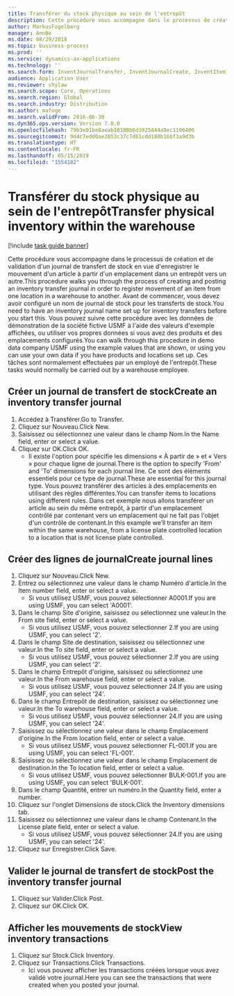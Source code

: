 ```yaml
---
title: Transférer du stock physique au sein de l'entrepôt
description: Cette procédure vous accompagne dans le processus de création et de validation d'un journal de transfert de stock en vue d'enregistrer le mouvement d'un article à partir d'un emplacement dans un entrepôt vers un autre.
author: MarkusFogelberg
manager: AnnBe
ms.date: 08/29/2018
ms.topic: business-process
ms.prod: ''
ms.service: dynamics-ax-applications
ms.technology: ''
ms.search.form: InventJournalTransfer, InventJournalCreate, InventItemIdLookupSimple, InventLocationIdLookup, WMSLocationIdLookup, InventTrans
audience: Application User
ms.reviewer: shylaw
ms.search.scope: Core, Operations
ms.search.region: Global
ms.search.industry: Distribution
ms.author: mafoge
ms.search.validFrom: 2016-06-30
ms.dyn365.ops.version: Version 7.0.0
ms.openlocfilehash: 79b3e91be8aeab10188b6d3925d44a9ec1106406
ms.sourcegitcommit: 9d4c7edd0ae2053c37c7d81cdd180b16bf3a9d3b
ms.translationtype: HT
ms.contentlocale: fr-FR
ms.lasthandoff: 05/15/2019
ms.locfileid: "1554182"
---
```

# <a name="transfer-physical-inventory-within-the-warehouse"></a><span data-ttu-id="44992-103">Transférer du stock physique au sein de l'entrepôt</span><span class="sxs-lookup"><span data-stu-id="44992-103">Transfer physical inventory within the warehouse</span></span>

[!include [task guide banner](../../includes/task-guide-banner.md)]

<span data-ttu-id="44992-104">Cette procédure vous accompagne dans le processus de création et de validation d'un journal de transfert de stock en vue d'enregistrer le mouvement d'un article à partir d'un emplacement dans un entrepôt vers un autre.</span><span class="sxs-lookup"><span data-stu-id="44992-104">This procedure walks you through the process of creating and posting an inventory transfer journal in order to register movement of an item from one location in a warehouse to another.</span></span> <span data-ttu-id="44992-105">Avant de commencer, vous devez avoir configuré un nom de journal de stock pour les transferts de stock.</span><span class="sxs-lookup"><span data-stu-id="44992-105">You need to have an inventory journal name set up for inventory transfers before you start this.</span></span> <span data-ttu-id="44992-106">Vous pouvez suivre cette procédure avec les données de démonstration de la société fictive USMF à l'aide des valeurs d'exemple affichées, ou utiliser vos propres données si vous avez des produits et des emplacements configurés.</span><span class="sxs-lookup"><span data-stu-id="44992-106">You can walk through this procedure in demo data company USMF using the example values that are shown, or using you can use your own data if you have products and locations set up.</span></span> <span data-ttu-id="44992-107">Ces tâches sont normalement effectuées par un employé de l'entrepôt.</span><span class="sxs-lookup"><span data-stu-id="44992-107">These tasks would normally be carried out by a warehouse employee.</span></span>


## <a name="create-an-inventory-transfer-journal"></a><span data-ttu-id="44992-108">Créer un journal de transfert de stock</span><span class="sxs-lookup"><span data-stu-id="44992-108">Create an inventory transfer journal</span></span>
1. <span data-ttu-id="44992-109">Accédez à Transférer.</span><span class="sxs-lookup"><span data-stu-id="44992-109">Go to Transfer.</span></span>
2. <span data-ttu-id="44992-110">Cliquez sur Nouveau.</span><span class="sxs-lookup"><span data-stu-id="44992-110">Click New.</span></span>
3. <span data-ttu-id="44992-111">Saisissez ou sélectionnez une valeur dans le champ Nom.</span><span class="sxs-lookup"><span data-stu-id="44992-111">In the Name field, enter or select a value.</span></span>
4. <span data-ttu-id="44992-112">Cliquez sur OK.</span><span class="sxs-lookup"><span data-stu-id="44992-112">Click OK.</span></span>
    * <span data-ttu-id="44992-113">Il existe l'option pour spécifie les dimensions « À partir de » et « Vers » pour chaque ligne de journal.</span><span class="sxs-lookup"><span data-stu-id="44992-113">There is the option to specify 'From' and 'To' dimensions for each journal line.</span></span> <span data-ttu-id="44992-114">Ce sont des éléments essentiels pour ce type de journal.</span><span class="sxs-lookup"><span data-stu-id="44992-114">These are essential for this journal type.</span></span> <span data-ttu-id="44992-115">Vous pouvez transférer des articles à des emplacements en utilisant des règles différentes.</span><span class="sxs-lookup"><span data-stu-id="44992-115">You can transfer items to locations using different rules.</span></span> <span data-ttu-id="44992-116">Dans cet exemple nous allons transférer un article au sein du même entrepôt, à partir d'un emplacement contrôlé par contenant vers un emplacement qui ne fait pas l'objet d'un contrôle de contenant.</span><span class="sxs-lookup"><span data-stu-id="44992-116">In this example we’ll transfer an item within the same warehouse, from a license plate controlled location to a location that is not license plate controlled.</span></span>   

## <a name="create-journal-lines"></a><span data-ttu-id="44992-117">Créer des lignes de journal</span><span class="sxs-lookup"><span data-stu-id="44992-117">Create journal lines</span></span>
1. <span data-ttu-id="44992-118">Cliquez sur Nouveau.</span><span class="sxs-lookup"><span data-stu-id="44992-118">Click New.</span></span>
2. <span data-ttu-id="44992-119">Entrez ou sélectionnez une valeur dans le champ Numéro d'article.</span><span class="sxs-lookup"><span data-stu-id="44992-119">In the Item number field, enter or select a value.</span></span>
    * <span data-ttu-id="44992-120">Si vous utilisez USMF, vous pouvez sélectionner A0001.</span><span class="sxs-lookup"><span data-stu-id="44992-120">If you are using USMF, you can select 'A0001'.</span></span>  
3. <span data-ttu-id="44992-121">Dans le champ Site d'origine, saisissez ou sélectionnez une valeur.</span><span class="sxs-lookup"><span data-stu-id="44992-121">In the From site field, enter or select a value.</span></span>
    * <span data-ttu-id="44992-122">Si vous utilisez USMF, vous pouvez sélectionner 2.</span><span class="sxs-lookup"><span data-stu-id="44992-122">If you are using USMF, you can select '2'.</span></span>  
4. <span data-ttu-id="44992-123">Dans le champ Site de destination, saisissez ou sélectionnez une valeur.</span><span class="sxs-lookup"><span data-stu-id="44992-123">In the To site field, enter or select a value.</span></span>
    * <span data-ttu-id="44992-124">Si vous utilisez USMF, vous pouvez sélectionner 2.</span><span class="sxs-lookup"><span data-stu-id="44992-124">If you are using USMF, you can select '2'.</span></span>  
5. <span data-ttu-id="44992-125">Dans le champ Entrepôt d'origine, saisissez ou sélectionnez une valeur.</span><span class="sxs-lookup"><span data-stu-id="44992-125">In the From warehouse field, enter or select a value.</span></span>
    * <span data-ttu-id="44992-126">Si vous utilisez USMF, vous pouvez sélectionner 24.</span><span class="sxs-lookup"><span data-stu-id="44992-126">If you are using USMF, you can select '24'.</span></span>  
6. <span data-ttu-id="44992-127">Dans le champ Entrepôt de destination, saisissez ou sélectionnez une valeur.</span><span class="sxs-lookup"><span data-stu-id="44992-127">In the To warehouse field, enter or select a value.</span></span>
    * <span data-ttu-id="44992-128">Si vous utilisez USMF, vous pouvez sélectionner 24.</span><span class="sxs-lookup"><span data-stu-id="44992-128">If you are using USMF, you can select '24'.</span></span>  
7. <span data-ttu-id="44992-129">Saisissez ou sélectionnez une valeur dans le champ Emplacement d'origine.</span><span class="sxs-lookup"><span data-stu-id="44992-129">In the From location field, enter or select a value.</span></span>
    * <span data-ttu-id="44992-130">Si vous utilisez USMF, vous pouvez sélectionner FL-001.</span><span class="sxs-lookup"><span data-stu-id="44992-130">If you are using USMF, you can select 'FL-001'.</span></span>  
8. <span data-ttu-id="44992-131">Saisissez ou sélectionnez une valeur dans le champ Emplacement de destination.</span><span class="sxs-lookup"><span data-stu-id="44992-131">In the To location field, enter or select a value.</span></span>
    * <span data-ttu-id="44992-132">Si vous utilisez USMF, vous pouvez sélectionner BULK-001.</span><span class="sxs-lookup"><span data-stu-id="44992-132">If you are using USMF, you can select 'BULK-001'.</span></span>  
9. <span data-ttu-id="44992-133">Dans le champ Quantité, entrer un numéro.</span><span class="sxs-lookup"><span data-stu-id="44992-133">In the Quantity field, enter a number.</span></span>
10. <span data-ttu-id="44992-134">Cliquez sur l'onglet Dimensions de stock.</span><span class="sxs-lookup"><span data-stu-id="44992-134">Click the Inventory dimensions tab.</span></span>
11. <span data-ttu-id="44992-135">Saisissez ou sélectionnez une valeur dans le champ Contenant.</span><span class="sxs-lookup"><span data-stu-id="44992-135">In the License plate field, enter or select a value.</span></span>
    * <span data-ttu-id="44992-136">Si vous utilisez USMF, vous pouvez sélectionner 24.</span><span class="sxs-lookup"><span data-stu-id="44992-136">If you are using USMF, you can select '24'.</span></span>  
12. <span data-ttu-id="44992-137">Cliquez sur Enregistrer.</span><span class="sxs-lookup"><span data-stu-id="44992-137">Click Save.</span></span>

## <a name="post-the-inventory-transfer-journal"></a><span data-ttu-id="44992-138">Valider le journal de transfert de stock</span><span class="sxs-lookup"><span data-stu-id="44992-138">Post the inventory transfer journal</span></span>
1. <span data-ttu-id="44992-139">Cliquez sur Valider.</span><span class="sxs-lookup"><span data-stu-id="44992-139">Click Post.</span></span>
2. <span data-ttu-id="44992-140">Cliquez sur OK.</span><span class="sxs-lookup"><span data-stu-id="44992-140">Click OK.</span></span>

## <a name="view-inventory-transactions"></a><span data-ttu-id="44992-141">Afficher les mouvements de stock</span><span class="sxs-lookup"><span data-stu-id="44992-141">View inventory transactions</span></span>
1. <span data-ttu-id="44992-142">Cliquez sur Stock.</span><span class="sxs-lookup"><span data-stu-id="44992-142">Click Inventory.</span></span>
2. <span data-ttu-id="44992-143">Cliquez sur Transactions.</span><span class="sxs-lookup"><span data-stu-id="44992-143">Click Transactions.</span></span>
    * <span data-ttu-id="44992-144">Ici vous pouvez afficher les transactions créées lorsque vous avez validé votre journal.</span><span class="sxs-lookup"><span data-stu-id="44992-144">Here you can see the transactions that were created when you posted your journal.</span></span>  

